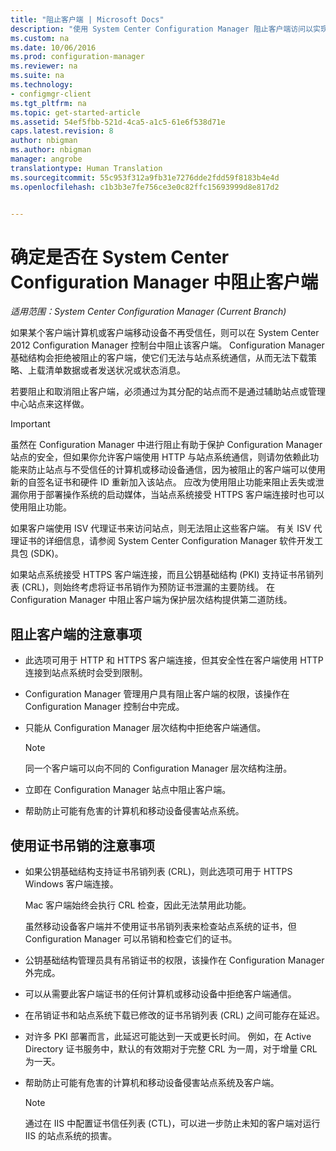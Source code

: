 ```yaml
---
title: "阻止客户端 | Microsoft Docs"
description: "使用 System Center Configuration Manager 阻止客户端访问以实现系统安全性。"
ms.custom: na
ms.date: 10/06/2016
ms.prod: configuration-manager
ms.reviewer: na
ms.suite: na
ms.technology:
- configmgr-client
ms.tgt_pltfrm: na
ms.topic: get-started-article
ms.assetid: 54ef5fbb-521d-4ca5-a1c5-61e6f538d71e
caps.latest.revision: 8
author: nbigman
ms.author: nbigman
manager: angrobe
translationtype: Human Translation
ms.sourcegitcommit: 55c953f312a9fb31e7276dde2fdd59f8183b4e4d
ms.openlocfilehash: c1b3b3e7fe756ce3e0c82ffc15693999d8e817d2


---
```

# <a name="determine-whether-to-block-clients-in-system-center-configuration-manager"></a>确定是否在 System Center Configuration Manager 中阻止客户端

*适用范围：System Center Configuration Manager (Current Branch)*

如果某个客户端计算机或客户端移动设备不再受信任，则可以在 System Center 2012 Configuration Manager 控制台中阻止该客户端。 Configuration Manager 基础结构会拒绝被阻止的客户端，使它们无法与站点系统通信，从而无法下载策略、上载清单数据或者发送状况或状态消息。  

 若要阻止和取消阻止客户端，必须通过为其分配的站点而不是通过辅助站点或管理中心站点来这样做。  

> [!IMPORTANT]  
>  虽然在 Configuration Manager 中进行阻止有助于保护 Configuration Manager 站点的安全，但如果你允许客户端使用 HTTP 与站点系统通信，则请勿依赖此功能来防止站点与不受信任的计算机或移动设备通信，因为被阻止的客户端可以使用新的自签名证书和硬件 ID 重新加入该站点。 应改为使用阻止功能来阻止丢失或泄漏你用于部署操作系统的启动媒体，当站点系统接受 HTTPS 客户端连接时也可以使用阻止功能。  

 如果客户端使用 ISV 代理证书来访问站点，则无法阻止这些客户端。 有关 ISV 代理证书的详细信息，请参阅 System Center Configuration Manager 软件开发工具包 (SDK)。  

 如果站点系统接受 HTTPS 客户端连接，而且公钥基础结构 (PKI) 支持证书吊销列表 (CRL)，则始终考虑将证书吊销作为预防证书泄漏的主要防线。 在 Configuration Manager 中阻止客户端为保护层次结构提供第二道防线。  

##  <a name="a-namebkmkblockvscrla-considerations-for-blocking-clients"></a><a name="BKMK_Block_vs_CRL"></a> 阻止客户端的注意事项  

-   此选项可用于 HTTP 和 HTTPS 客户端连接，但其安全性在客户端使用 HTTP 连接到站点系统时会受到限制。  

-   Configuration Manager 管理用户具有阻止客户端的权限，该操作在 Configuration Manager 控制台中完成。  

-   只能从 Configuration Manager 层次结构中拒绝客户端通信。  

    > [!NOTE]  
    >  同一个客户端可以向不同的 Configuration Manager 层次结构注册。  

-   立即在 Configuration Manager 站点中阻止客户端。  

-   帮助防止可能有危害的计算机和移动设备侵害站点系统。  

## <a name="considerations-for-using-certificate-revocation"></a>使用证书吊销的注意事项  

-   如果公钥基础结构支持证书吊销列表 (CRL)，则此选项可用于 HTTPS Windows 客户端连接。  

     Mac 客户端始终会执行 CRL 检查，因此无法禁用此功能。  

     虽然移动设备客户端并不使用证书吊销列表来检查站点系统的证书，但 Configuration Manager 可以吊销和检查它们的证书。  

-   公钥基础结构管理员具有吊销证书的权限，该操作在 Configuration Manager 外完成。  

-   可以从需要此客户端证书的任何计算机或移动设备中拒绝客户端通信。  

-   在吊销证书和站点系统下载已修改的证书吊销列表 (CRL) 之间可能存在延迟。  

-   对许多 PKI 部署而言，此延迟可能达到一天或更长时间。 例如，在 Active Directory 证书服务中，默认的有效期对于完整 CRL 为一周，对于增量 CRL 为一天。  

-   帮助防止可能有危害的计算机和移动设备侵害站点系统及客户端。  

    > [!NOTE]  
    >  通过在 IIS 中配置证书信任列表 (CTL)，可以进一步防止未知的客户端对运行 IIS 的站点系统的损害。  



<!--HONumber=Dec16_HO3-->


